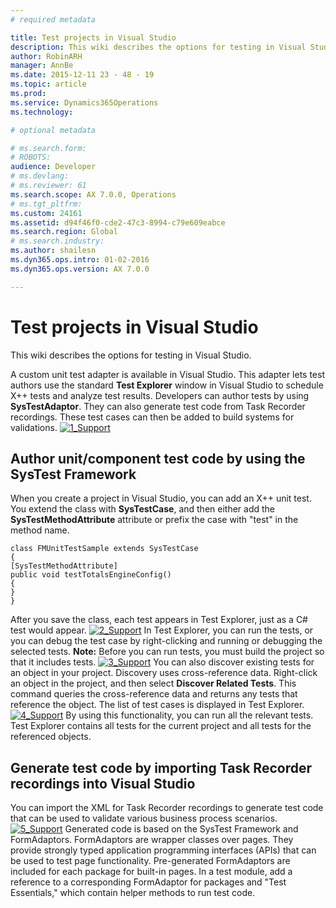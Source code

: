 ```yaml
---
# required metadata

title: Test projects in Visual Studio
description: This wiki describes the options for testing in Visual Studio.
author: RobinARH
manager: AnnBe
ms.date: 2015-12-11 23 - 48 - 19
ms.topic: article
ms.prod: 
ms.service: Dynamics365Operations
ms.technology: 

# optional metadata

# ms.search.form: 
# ROBOTS: 
audience: Developer
# ms.devlang: 
# ms.reviewer: 61
ms.search.scope: AX 7.0.0, Operations
# ms.tgt_pltfrm: 
ms.custom: 24161
ms.assetid: d94f46f0-cde2-47c3-8994-c79e609eabce
ms.search.region: Global
# ms.search.industry: 
ms.author: shailesn
ms.dyn365.ops.intro: 01-02-2016
ms.dyn365.ops.version: AX 7.0.0

---
```


# Test projects in Visual Studio

This wiki describes the options for testing in Visual Studio.

A custom unit test adapter is available in Visual Studio. This adapter lets test authors use the standard **Test Explorer** window in Visual Studio to schedule X++ tests and analyze test results. Developers can author tests by using **SysTestAdaptor**. They can also generate test code from Task Recorder recordings. These test cases can then be added to build systems for validations. [![1\_Support](./media/1_support.png)](./media/1_support.png)

## Author unit/component test code by using the SysTest Framework
When you create a project in Visual Studio, you can add an X++ unit test. You extend the class with **SysTestCase**, and then either add the **SysTestMethodAttribute** attribute or prefix the case with "test" in the method name.

    class FMUnitTestSample extends SysTestCase
    {
    [SysTestMethodAttribute]
    public void testTotalsEngineConfig()
    {
    }
    }

After you save the class, each test appears in Test Explorer, just as a C\# test would appear. [![2\_Support](./media/2_support.png)](./media/2_support.png) In Test Explorer, you can run the tests, or you can debug the test case by right-clicking and running or debugging the selected tests. **Note:** Before you can run tests, you must build the project so that it includes tests. [![3\_Support](./media/3_support.png)](./media/3_support.png) You can also discover existing tests for an object in your project. Discovery uses cross-reference data. Right-click an object in the project, and then select **Discover Related Tests**. This command queries the cross-reference data and returns any tests that reference the object. The list of test cases is displayed in Test Explorer. [![4\_Support](./media/4_support.png)](./media/4_support.png) By using this functionality, you can run all the relevant tests. Test Explorer contains all tests for the current project and all tests for the referenced objects.

## Generate test code by importing Task Recorder recordings into Visual Studio
You can import the XML for Task Recorder recordings to generate test code that can be used to validate various business process scenarios. [![5\_Support](./media/5_support.png)](./media/5_support.png) Generated code is based on the SysTest Framework and FormAdaptors. FormAdaptors are wrapper classes over pages. They provide strongly typed application programming interfaces (APIs) that can be used to test page functionality. Pre-generated FormAdaptors are included for each package for built-in pages. In a test module, add a reference to a corresponding FormAdaptor for packages and "Test Essentials," which contain helper methods to run test code.

